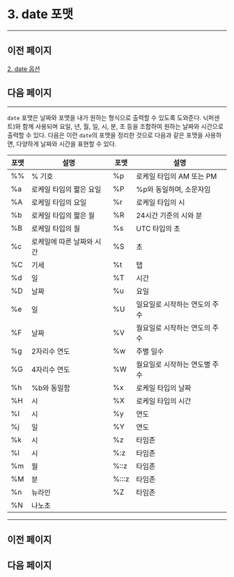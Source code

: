# 3. date 포맷

---

## 이전 페이지

[2. date 옵션](2%20date%20%E1%84%8B%E1%85%A9%E1%86%B8%E1%84%89%E1%85%A7%E1%86%AB%207ac4bbc65ac24a34b9eaad7e22ed9b39.md)

## 다음 페이지

---

`date` 포맷은 날짜와 포맷을 내가 원하는 형식으로 출력할 수 있도록 도와준다. `%`(퍼센트)와 함께 사용되며 요일, 년, 월, 일, 시, 분, 초 등을 조합하여 원하는 날짜와 시간으로 출력할 수 있다. 다음은 이런 `date`의 포맷을 정리한 것으로 다음과 같은 포맷을 사용하면, 다양하게 날짜와 시간을 표현할 수 있다.

| 포맷 | 설명 | 포맷 | 설명 |
| --- | --- | --- | --- |
| %% | % 기호 | %p | 로케일 타입의 AM 또는 PM |
| %a | 로케일 타입의 짧은 요일 | %P | %p와 동일하며, 소문자임 |
| %A | 로케일 타입의 요일 | %r | 로케일 타입의 시 |
| %b | 로케일 타입의 짧은 월 | %R | 24시간 기준의 시와 분 |
| %B | 로케일 타입의 월 | %s | UTC 타입의 초 |
| %c | 로케일에 따른 날짜와 시간 | %S | 초 |
| %C | 기세 | %t | 탭 |
| %d | 일 | %T | 시간 |
| %D | 날짜 | %u | 요일 |
| %e | 일 | %U | 일요일로 시작하는 연도의 주수 |
| %F | 날짜 | %V | 월요일로 시작하는 연도의 주수 |
| %g | 2자리수 연도 | %w | 주별 일수 |
| %G | 4자리수 연도 | %W | 월요일로 시작하는 연도별 주수 |
| %h | %b와 동일함 | %x | 로케일 타입의 날짜 |
| %H | 시 | %X | 로케일 타입의 시간 |
| %I | 시 | %y | 연도 |
| %j | 일 | %Y | 연도 |
| %k | 시 | %z | 타임존 |
| %l | 시 | %:z | 타임존 |
| %m | 월 | %::z | 타임존 |
| %M | 분 | %:::z | 타임존 |
| %n | 뉴라인 | %Z | 타임존 |
| %N | 나노초 |  |  |

---

## 이전 페이지

## 다음 페이지